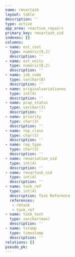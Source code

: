 ```yaml
---
name: rmvartask
layout: table
description: ''
type: active
app_area: reactive_repairs
primary_key: rmvartask_sid
indexes: []
columns:
- name: est_cost
  type: numeric(9,2)
  description: ''
- name: est_units
  type: numeric(8,2)
  description: ''
- name: job_code
  type: varchar(8)
  description: ''
- name: originalvariationno
  type: int(4)
  description: ''
- name: pcap_status
  type: varchar(3)
  description: ''
- name: priority
  type: char(3)
  description: ''
- name: rep_class
  type: char(3)
  description: ''
- name: rep_type
  type: char(3)
  description: ''
- name: rmvariation_sid
  type: int(4)
  description: ''
- name: rmvartask_sid
  type: int(4)
  description: ''
- name: task_ref
  type: int(4)
  description: Task Reference
  references:
   - rmtask
   - task_ref
- name: task_text
  type: varchar(max)
  description: ''
- name: tstamp
  type: timestamp
  description: ''
relations: []
pseudo_pk: 
---
```


